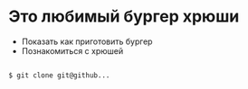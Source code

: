 # Это любимый бургер хрюши

+ Показать как приготовить бургер
+ Познакомиться с хрюшей

```bash

$ git clone git@github...

```